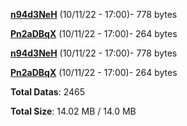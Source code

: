 [**n94d3NeH**](/data/n94d3NeH.txt) (10/11/22 - 17:00)- 778 bytes

[**Pn2aDBqX**](/data/Pn2aDBqX.txt) (10/11/22 - 17:00)- 264 bytes

[**n94d3NeH**](/data/n94d3NeH.txt) (10/11/22 - 17:00)- 778 bytes

[**Pn2aDBqX**](/data/Pn2aDBqX.txt) (10/11/22 - 17:00)- 264 bytes

**Total Datas**: 2465

**Total Size**: 14.02 MB / 14.0 MB